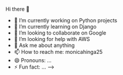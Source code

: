 

 Hi there 👋
- 🔭 I’m currently working on Python projects
- 🌱 I’m currently learning on Django
- 👯 I’m looking to collaborate on Google
- 🤔 I’m looking for help with AWS
- 💬 Ask me about anything
- 📫 How to reach me: monicahinga25
- 😄 Pronouns: ...
- ⚡ Fun fact: ...
-->
